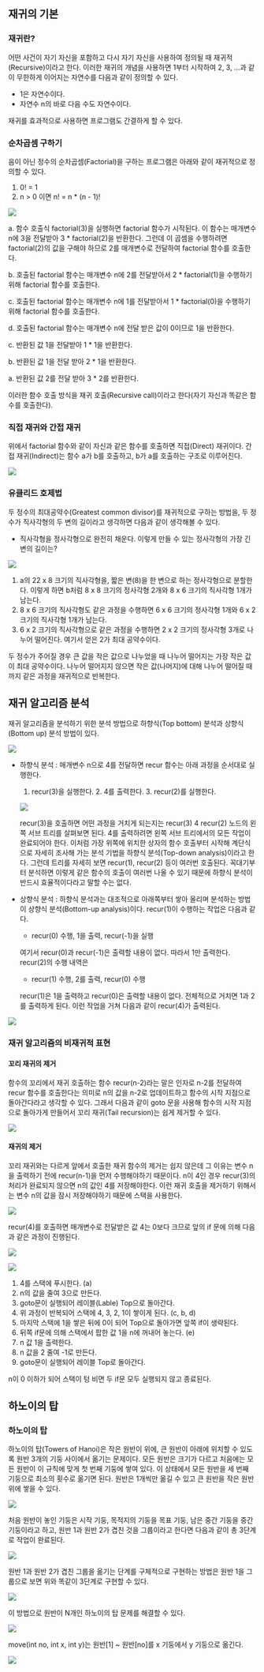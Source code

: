 ## 재귀의 기본

### 재귀란?

어떤 사건이 자기 자신을 포함하고 다시 자기 자신을 사용하여 정의될 때 재귀적(Recursive)이라고 한다. 이러한 재귀의 개념을 사용하면 1부터 시작하여 2, 3, ...과 같이 무한하게 이어지는 자연수를 다음과 같이 정의할 수 있다.

- 1은 자연수이다.
- 자연수 n의 바로 다음 수도 자연수이다.

재귀를 효과적으로 사용하면 프로그램도 간결하게 할 수 있다. 



### 순차곱셈 구하기

음이 아닌 정수의 순차곱셈(Factorial)을 구하는 프로그램은 아래와 같이 재귀적으로 정의할 수 있다.

1. 0! = 1
2. n > 0 이면 n! = n * (n - 1)!

![](./Figure/재귀알고리즘1.JPG)

a. 함수 호출식 factorial(3)을 실행하면 factorial 함수가 시작된다. 이 함수는 매개변수 n에 3을 전달받아 3 * factorial(2)을 반환한다. 그런데 이 곱셈을 수행하려면 factorial(2)의 값을 구해야 하므로 2를 매개변수로 전달하여 factorial 함수를 호출한다.

b. 호출된 factorial 함수는 매개변수 n에 2를 전달받아서 2 * factorial(1)을 수행하기 위해 factorial 함수를 호출한다.

c. 호출된 factorial 함수는 매개변수 n에 1를 전달받아서 1 * factorial(0)을 수행하기 위해 factorial 함수를 호출한다.

d. 호출된 factorial 함수는 매개변수 n에 전달 받은 값이 0이므로 1을 반환한다. 

c. 반환된 값 1을 전달받아 1 * 1을 반환한다.

b. 반환된 값 1을 전달 받아 2 * 1을 반환한다. 

a. 반환된 값 2를 전달 받아 3 * 2를 반환한다. 

이러한 함수 호출 방식을 재귀 호출(Recursive call)이라고 한다(자기 자신과 똑같은 함수를 호출한다).



### 직접 재귀와 간접 재귀

위에서 factorial 함수와 같이 자신과 같은 함수를 호출하면 직접(Direct) 재귀이다. 간접 재귀(Indirect)는 함수 a가 b를 호출하고, b가 a를 호출하는 구조로 이루어진다. 

![](./Figure/재귀알고리즘2.JPG)



### 유클리드 호제법

두 정수의 최대공약수(Greatest common divisor)를 재귀적으로 구하는 방법을, 두 정수가 직사각형의 두 변의 길이라고 생각하면 다음과 같이 생각해볼 수 있다. 

- 직사각형을 정사각형으로 완전히 채운다. 이렇게 만들 수 있는 정사각형의 가장 긴 변의 길이는?

![](./Figure/재귀알고리즘3.JPG)

1. a의 22 x 8 크기의 직사각형을, 짧은 변(8)을 한 변으로 하는 정사각형으로 분할한다. 이렇게 하면 b처럼 8 x 8 크기의 정사각형 2개와 8 x 6 크기의 직사각형 1개가 남는다.
2. 8 x 6 크기의 직사각형도 같은 과정을 수행하면 6 x 6 크기의 정사각형 1개와 6 x 2 크기의 직사각형 1개가 남는다.
3. 6 x 2 크기의 직사각형으로 같은 과정을 수행하면 2 x 2 크기의 정사각형 3개로 나누어 떨어진다. 여기서 얻은 2가 최대 공약수이다. 

두 정수가 주어질 경우 큰 값을 작은 값으로 나누었을 때 나누어 떨어지는 가장 작은 값이 최대 공약수이다. 나누어 떨어지지 않으면 작은 값(나머지)에 대해 나누어 떨어질 때까지 같은 과정을 재귀적으로 반복한다. 



## 재귀 알고리즘 분석

재귀 알고리즘을 분석하기 위한 분석 방법으로 하향식(Top bottom) 분석과 상향식(Bottom up) 분석 방법이 있다. 

![](./Figure/재귀알고리즘4.JPG)

- 하향식 분석 : 매개변수 n으로 4를 전달하면 recur 함수는 아래 과정을 순서대로 실행한다.

  1. recur(3)을 실행한다.  2. 4를 출력한다.  3.  recur(2)를 실행한다.

  ![](./Figure/재귀알고리즘5.JPG)

  recur(3)을 호출하면 어떤 과정을 거치게 되는지는 recur(3) 4 recur(2) 노드의 왼쪽 서브 트리를 살펴보면 된다. 4를 출력하려면 왼쪽 서브 트리에서의 모든 작업이 완료되어야 한다. 이처럼 가장 위쪽에 위치한 상자의 함수 호출부터 시작해 계단식으로 자세히 조사해 가는 분석 기법을 하향식 분석(Top-down analysis)이라고 한다. 그런데 트리를 자세히 보면 recur(1), recur(2) 등이 여러번 호출된다. 꼭대기부터 분석하면 이렇게 같은 함수의 호출이 여러번 나올 수 있기 때문에 하향식 분석이 반드시 효율적이다라고 말할 수는 없다. 

- 상향식 분석 : 하향식 분석과는 대조적으로 아래쪽부터 쌓아 올리며 분석하는 방법이 상향식 분석(Bottom-up analysis)이다. recur(1)이 수행하는 작업은 다음과 같다.

  - recur(0) 수행, 1을 출력, recur(-1)을 실행

  여기서 recur(0)과 recur(-1)은 출력할 내용이 없다. 따라서 1만 출력한다. recur(2)의 수행 내역은

  - recur(1) 수행, 2를 출력, recur(0) 수행 

  recur(1)은 1을 출력하고 recur(0)은 출력할 내용이 없다. 전체적으로 거치면 1과 2를 출력하게 된다. 이런 작업을 거쳐 다음과 같이 recur(4)가 출력된다. 

![](./Figure/재귀알고리즘6.JPG)



### 재귀 알고리즘의 비재귀적 표현

#### 꼬리 재귀의 제거

함수의 꼬리에서 재귀 호출하는 함수 recur(n-2)라는 말은 인자로 n-2를 전달하여 recur 함수를 호출한다는 의미로 n의 값을 n-2로 업데이트하고 함수의 시작 지점으로 돌아간다라고 생각할 수 있다. 그래서 다음과 같이 goto 문을 사용해 함수의  시작 지점으로 돌아가게 만들어서 꼬리 재귀(Tail recursion)는 쉽게 제거할 수 있다. 

![](./Figure/재귀알고리즘7.JPG)



#### 재귀의 제거

꼬리 재귀와는 다르게 앞에서 호출한 재귀 함수의 제거는 쉽지 않은데 그 이유는 변수 n을 출력하기 전에 recur(n-1)을 먼저 수행해야하기 때문이다. n이 4인 경우 recur(3)의 처리가 완료되지 않으면 n의 값인 4를 저장해야한다. 이런 재귀 호출을 제거하기 위해서는 변수 n의 값을 잠시 저장해야하기 때문에 스택을 사용한다. 

![](./Figure/재귀알고리즘8.JPG)

recur(4)를 호출하면 매개변수로 전달받은 값 4는 0보다 크므로 앞의 if 문에 의해 다음과 같은 과정이 진행된다. 

![](./Figure/재귀알고리즘9.JPG)



![](./Figure/재귀알고리즘10.JPG)

1. 4를 스택에 푸시한다. (a)
2. n의 값을 줄여 3으로 만든다.
3. goto문이 실행되어 레이블(Lable) Top으로 돌아간다.
4. 위 과정이 반복되어 스택에 4, 3, 2, 1이 쌓이게 된다. (c, b, d)
5. 마지막 스택에 1을 쌓은 뒤에 0이 되어 Top으로 돌아가면 앞쪽 if이 생략된다.
6. 뒤쪽 if문에 의해 스택에서 팝한 값 1을 n에 꺼내어 놓는다. (e)
7. n 값 1을 출력한다.
8. n 값을 2 줄여 -1로 만든다.
9. goto문이 실행되어 레이블 Top로 돌아간다. 

n이 0 이하가 되어 스택이 텅 비면 두 if문 모두 실행되지 않고 종료된다. 



## 하노이의 탑

### 하노이의 탑

하노이의 탑(Towers of Hanoi)은 작은 원반이 위에, 큰 원반이 아래에 위치할 수 있도록 원반 3개의 기둥 사이에서 옮기는 문제이다. 모든 원반은 크기가 다르고 처음에는 모든 원반이 이 규칙에 맞게 첫 번째 기둥에 쌓여 있다. 이 상태에서 모든 원반을 세 번째 기둥으로 최소의 횟수로 옮기면 된다. 원반은 1개씩만 옮길 수 있고 큰 원반을 작은 원반 위에 쌓을 수 있다.

![](./Figure/재귀알고리즘11.JPG)

처음 원반이 놓인 기둥은 시작 기둥, 목적지의 기둥을 목표 기둥, 남은 중간 기둥을 중간 기둥이라고 하고, 원반 1과 원반 2가 겹친 것을 그룹이라고 한다면 다음과 같이 총 3단계로 작업이 완료된다. 

![](./Figure/재귀알고리즘12.JPG)

원반 1과 원반 2가 겹친 그룹을 옮기는 단계를 구체적으로 구현하는 방법은 원반 1을 그룹으로 보면 위와 똑같이 3단계로 구현할 수 있다. 

![](./Figure/재귀알고리즘13.JPG)

이 방법으로 원반이 N개인 하노이의 탑 문제를 해결할 수 있다.

![](./Figure/재귀알고리즘14.JPG)



move(int no, int x, int y)는 원반[1] ~ 원반[no]를 x 기둥에서 y 기둥으로 옮긴다.

![](./Figure/재귀알고리즘15.JPG)